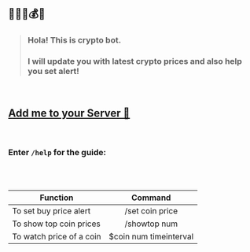 <!-- # <p align="center"> crypto_bot </p> -->
## 💸💲💱💰💵
> ### Hola! This is crypto bot. 
> ### I will update you with latest crypto prices and also help you set alert!
<br>

## [ Add me to your Server 🤖 ](https://discord.com/api/oauth2/authorize?client_id=871319338597093398&permissions=0&scope=bot)
<br>

### Enter `/help` for the guide:

<br>
<br>

| Function        | Command          | 
| ------------- |:-------------:|
| To set buy price alert     | /set coin price |
| To show top coin prices      | /showtop num      | 
| To watch price of a coin | $coin num timeinterval      | 

<!-- ### To set buy price alert -> /set coin price
  
###  To show top coin prices -> /showtop num
  
###  To watch price of a coin -> $coin num timeinterval  
 -->
